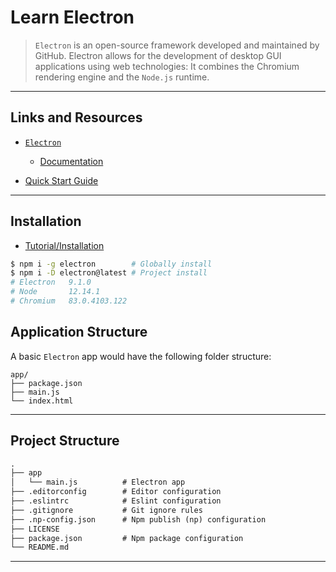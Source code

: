 # Learn Electron

> `Electron` is an open-source framework developed and maintained by GitHub. Electron allows for the development of desktop GUI applications using web technologies: It combines the Chromium rendering engine and the `Node.js` runtime.

---

## Links and Resources

* [`Electron`](https://github.com/electron/electron)
  * [Documentation](https://electronjs.org/docs)

* [Quick Start Guide](https://electronjs.org/docs/tutorial/quick-start)

---

## Installation

* [Tutorial/Installation](https://electronjs.org/docs/tutorial/installation)

```bash
$ npm i -g electron        # Globally install
$ npm i -D electron@latest # Project install
# Electron   9.1.0
# Node       12.14.1
# Chromium   83.0.4103.122
```

## Application Structure

A basic `Electron` app would have the following folder structure:

```text
app/
├── package.json
├── main.js
└── index.html
```

---

## Project Structure

```md
.
├── app
│   └── main.js          # Electron app
├── .editorconfig        # Editor configuration
├── .eslintrc            # Eslint configuration
├── .gitignore           # Git ignore rules
├── .np-config.json      # Npm publish (np) configuration
├── LICENSE
├── package.json         # Npm package configuration
└── README.md
```

---
